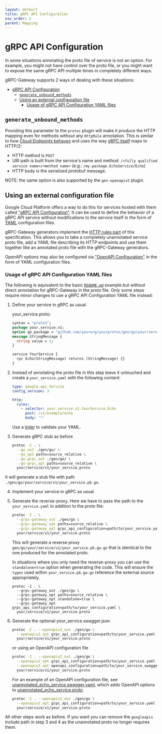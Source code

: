 ```yaml
---
layout: default
title: gRPC API Configuration
nav_order: 3
parent: Mapping
---
```


# gRPC API Configuration

In some situations annotating the proto file of service is not an option. For example, you might not have control over the proto file, or you might want to expose the same gRPC API multiple times in completely different ways.

gRPC-Gateway supports 2 ways of dealing with these situations:

- [gRPC API Configuration](#grpc-api-configuration)
  - [`generate_unbound_methods`](#generate_unbound_methods)
  - [Using an external configuration file](#using-an-external-configuration-file)
    - [Usage of gRPC API Configuration YAML files](#usage-of-grpc-api-configuration-yaml-files)

## `generate_unbound_methods`

Providing this parameter to the `protoc` plugin will make it produce the HTTP mapping even for methods without any `HttpRule` annotation. This is similar to how [Cloud Endpoints behaves](https://cloud.google.com/endpoints/docs/grpc/transcoding#where_to_configure_transcoding) and uses the way [gRPC itself](https://github.com/grpc/grpc/blob/master/doc/PROTOCOL-HTTP2.md) maps to HTTP/2:

- HTTP method is `POST`
- URI path is built from the service's name and method: `/<fully qualified service name>/<method name>` (e.g.: `/my.package.EchoService/Echo`)
- HTTP body is the serialized protobuf message.

NOTE: the same option is also supported by the `gen-openapiv2` plugin.

## Using an external configuration file

Google Cloud Platform offers a way to do this for services
hosted with them called ["gRPC API Configuration"](https://cloud.google.com/endpoints/docs/grpc/grpc-service-config). It can be used to define the behavior of a gRPC API service without modifications to the service itself in the form of [YAML](https://en.wikipedia.org/wiki/YAML) configuration files.

gRPC-Gateway generators implement the [HTTP rules part](https://cloud.google.com/endpoints/docs/grpc-service-config/reference/rpc/google.api#httprule) of this specification. This allows you to take a completely unannotated service proto file, add a YAML file describing its HTTP endpoints and use them together like an annotated proto file with the gRPC-Gateway generators.

OpenAPI options may also be configured via ["OpenAPI Configuration"](https://github.com/tirogen/grpc-gateway/tree/main/internal/descriptor/openapiconfig/openapiconfig.proto) in the form of YAML configuration files.

### Usage of gRPC API Configuration YAML files

The following is equivalent to the basic [`README.md`](https://github.com/tirogen/grpc-gateway/blob/main/README.md#usage) example but without direct
annotation for gRPC-Gateway in the proto file. Only some steps require minor changes to use a gRPC API Configuration YAML file instead:

1. Define your service in gRPC as usual

   your_service.proto:

   ```protobuf
   syntax = "proto3";
   package your.service.v1;
   option go_package = "github.com/yourorg/yourprotos/gen/go/your/service/v1";
   message StringMessage {
     string value = 1;
   }

   service YourService {
     rpc Echo(StringMessage) returns (StringMessage) {}
   }
   ```

2. Instead of annotating the proto file in this step leave it untouched
   and create a `your_service.yaml` with the following content:

   ```yaml
   type: google.api.Service
   config_version: 3

   http:
     rules:
       - selector: your.service.v1.YourService.Echo
         post: /v1/example/echo
         body: '*'
   ```

   Use a [linter](http://www.yamllint.com/) to validate your YAML.

3. Generate gRPC stub as before

   ```sh
   protoc -I . \
     --go_out ./gen/go/ \
     --go_opt paths=source_relative \
     --go-grpc_out ./gen/go/ \
     --go-grpc_opt paths=source_relative \
     your/service/v1/your_service.proto
   ```

It will generate a stub file with path `./gen/go/your/service/v1/your_service.pb.go`.

4. Implement your service in gRPC as usual

5. Generate the reverse-proxy. Here we have to pass the path to
   the `your_service.yaml` in addition to the proto file:

   ```sh
   protoc -I . \
     --grpc-gateway_out ./gen/go \
     --grpc-gateway_opt paths=source_relative \
     --grpc-gateway_opt grpc_api_configuration=path/to/your_service.yaml \
     your/service/v1/your_service.proto
   ```

   This will generate a reverse proxy `gen/go/your/service/v1/your_service.pb.gw.go` that is identical to the one produced for the annotated proto.

   In situations where you only need the reverse-proxy you can use the `standalone=true` option when generating the code. This will ensure the `types` used within `your_service.pb.gw.go` reference the external source appropriately.

   ```
   protoc -I . \
     --grpc-gateway_out ./gen/go \
     --grpc-gateway_opt paths=source_relative \
     --grpc-gateway_opt standalone=true \
     --grpc-gateway_opt grpc_api_configuration=path/to/your_service.yaml \
     your/service/v1/your_service.proto
   ```

6. Generate the optional your_service.swagger.json

   ```sh
   protoc -I . --openapiv2_out ./gen/go \
     --openapiv2_opt grpc_api_configuration=path/to/your_service.yaml \
     your/service/v1/your_service.proto
   ```

   or using an OpenAPI configuration file

   ```sh
   protoc -I . --openapiv2_out ./gen/go \
     --openapiv2_opt grpc_api_configuration=path/to/your_service.yaml \
     --openapiv2_opt openapi_configuration=path/to/your_service_swagger.yaml \
     your/service/v1/your_service.proto
   ```

   For an example of an OpenAPI configuration file, see [unannotated_echo_service.swagger.yaml](https://github.com/tirogen/grpc-gateway/tree/main/examples/internal/proto/examplepb/unannotated_echo_service.swagger.yaml), which adds OpenAPI options to [unannotated_echo_service.proto](https://github.com/tirogen/grpc-gateway/tree/main/examples/internal/proto/examplepb/unannotated_echo_service.proto).

   ```sh
   protoc -I . --openapiv2_out ./gen/go \
     --openapiv2_opt grpc_api_configuration=path/to/your_service.yaml \
     your/service/v1/your_service.proto
   ```

All other steps work as before. If you want you can remove the `googleapis` include path in step 3 and 4 as the unannotated proto no longer requires them.
